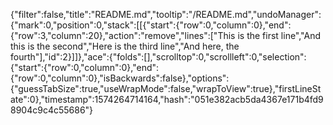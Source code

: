 {"filter":false,"title":"README.md","tooltip":"/README.md","undoManager":{"mark":0,"position":0,"stack":[[{"start":{"row":0,"column":0},"end":{"row":3,"column":20},"action":"remove","lines":["This is the first line","And this is the second","Here is the third line","And here, the fourth"],"id":2}]]},"ace":{"folds":[],"scrolltop":0,"scrollleft":0,"selection":{"start":{"row":0,"column":0},"end":{"row":0,"column":0},"isBackwards":false},"options":{"guessTabSize":true,"useWrapMode":false,"wrapToView":true},"firstLineState":0},"timestamp":1574264714164,"hash":"051e382acb5da4367e171b4fd98904c9c4c55686"}